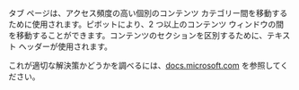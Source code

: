 ﻿タブ ページは、アクセス頻度の高い個別のコンテンツ カテゴリー間を移動するために使用されます。ピボットにより、2 つ以上のコンテンツ ウィンドウの間を移動することができます。コンテンツのセクションを区別するために、テキスト ヘッダーが使用されます。

これが適切な解決策かどうかを調べるには、[docs.microsoft.com](https://docs.microsoft.com/ja-jp/windows/uwp/design/controls-and-patterns/pivot) を参照してください。
